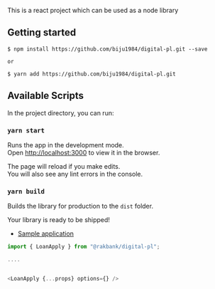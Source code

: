 This is a react project which can be used as a node library


## Getting started

`$ npm install https://github.com/biju1984/digital-pl.git --save`

`or`

`$ yarn add https://github.com/biju1984/digital-pl.git`


## Available Scripts

In the project directory, you can run:

### `yarn start`

Runs the app in the development mode.<br />
Open [http://localhost:3000](http://localhost:3000) to view it in the browser.

The page will reload if you make edits.<br />
You will also see any lint errors in the console.

### `yarn build`

Builds the library for production to the `dist` folder.<br />

Your library is ready to be shipped!


* [Sample  application ](Example)
```javascript
import { LoanApply } from "@rakbank/digital-pl";

....


<LoanApply {...props} options={} />

```
